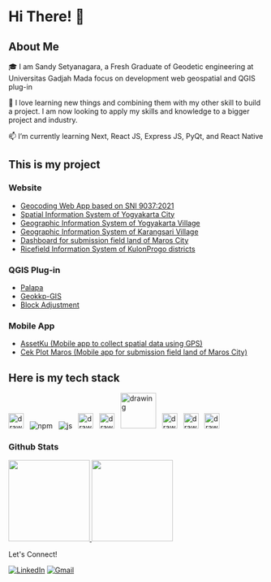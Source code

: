<!-- Greeting -->
# Hi There! 👋

##  About Me
🎓 I am Sandy Setyanagara, a Fresh Graduate of Geodetic engineering at Universitas Gadjah Mada focus on development web geospatial and QGIS plug-in 

💪 I love learning new things and combining them with my other skill to build a project. I am now looking to apply my skills and knowledge to a bigger project and industry.

📫 I’m currently learning Next, React JS, Express JS, PyQt, and React Native

## This is my project
### Website
- [Geocoding Web App based on SNI 9037:2021](https://github.com/sandynagara/geocoding-indonesia)
- [Spatial Information System of Yogyakarta City](https://github.com/sandynagara/sitaru-yogyakarta)
- [Geographic Information System of Yogyakarta Village](https://github.com/sandynagara/frontend-doudou)
- [Geographic Information System of Karangsari Village](https://github.com/sandynagara/sigdes-karangsari)
- [Dashboard for submission field land of Maros City](https://github.com/sandynagara/FE-Plot-Maros)
- [Ricefield Information System of KulonProgo districts](https://github.com/sandynagara/sawah_surjan)

### QGIS Plug-in 
- [Palapa](https://github.com/sandynagara/Palapa)
- [Geokkp-GIS](https://github.com/danylaksono/GeoKKP-GIS)
- [Block Adjustment](https://github.com/sandynagara/Block_Adjustment)

### Mobile App
- [AssetKu (Mobile app to collect spatial data using GPS)](https://github.com/sandynagara/SpatialCollect)
- [Cek Plot Maros (Mobile app for submission field land of Maros City)](https://github.com/sandynagara/Mobile-Plot-Maros)

## Here is my tech stack
<img src="https://tailwindcss.com/_next/static/media/social-square.eab77323.jpg" alt="drawing" width="30" title="Tailwind"/> &nbsp;
![npm](https://user-images.githubusercontent.com/79355239/151290690-197d5ed7-a766-4664-a138-062e6ecd56d1.svg "Node Package Manager") &nbsp;
![js](https://user-images.githubusercontent.com/79355239/151290689-1e8de89e-fa0e-4198-ac3c-481f4813895a.svg "Javascript") &nbsp;
<img src="https://upload.wikimedia.org/wikipedia/commons/thumb/c/c3/Python-logo-notext.svg/800px-Python-logo-notext.svg.png" alt="drawing" width="30" title="Python"/> &nbsp;
<img src="https://upload.wikimedia.org/wikipedia/commons/thumb/a/a7/React-icon.svg/1200px-React-icon.svg.png" alt="drawing" width="30" title="React Js & React Native"/> &nbsp;
<img src="https://expressjs.com/images/express-facebook-share.png" alt="drawing" width="70" title="Express Js"/> &nbsp;
<img src="https://www.rlogical.com/wp-content/uploads/2021/08/Rlogical-Blog-Images-thumbnail.png" alt="drawing" width="30" title="Next Js"/> &nbsp;
<img src="https://avatars.githubusercontent.com/u/186522?s=280&v=4" alt="drawing" width="30" title="Geoserver"/> &nbsp;
<img src="https://seeklogo.com/images/N/nodejs-logo-FBE122E377-seeklogo.com.png" alt="drawing" width="30" title="Node Js"/> &nbsp;

### Github Stats
<p align="left">
<a href="https://github.com/sandynagara">
  <img height="160em" src="https://github-readme-stats-eight-theta.vercel.app/api?username=sandynagara&show_icons=true&theme=dark&include_all_commits=true&count_private=true"/>
  <img height="160em" src="https://github-readme-stats-eight-theta.vercel.app/api/top-langs/?username=sandynagara&layout=compact&langs_count=8&theme=dark"/>
</a>
</p>

Let's Connect!
<p>
  <a href="https://www.linkedin.com/in/sandy-setyanagara-584bb8156/" target="_blank"><img alt="LinkedIn" src="https://img.shields.io/badge/linkedin-%230077B5.svg?&style=for-the-badge&logo=linkedin&logoColor=white" /></a>
  <a href="sandysetyanagara@mail.ugm.ac.id" target="_blank"><img alt="Gmail" src="https://img.shields.io/badge/gmail-D14836?&style=for-the-badge&logo=gmail&logoColor=white"/></a>
</p>

